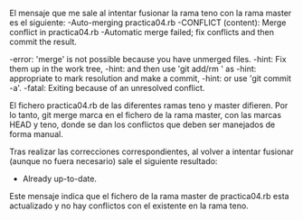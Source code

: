 El mensaje que me sale al intentar fusionar la rama teno con la rama master es el siguiente: 
-Auto-merging practica04.rb 
-CONFLICT (content): Merge conflict in practica04.rb 
-Automatic merge failed; fix conflicts and then commit the result.

-error: 'merge' is not possible because you have unmerged files. 
-hint: Fix them up in the work tree, 
-hint: and then use 'git add/rm ' as 
-hint: appropriate to mark resolution and make a commit, 
-hint: or use 'git commit -a'. 
-fatal: Exiting because of an unresolved conflict.

El fichero practica04.rb de las diferentes ramas teno y master difieren. Por lo tanto, git merge marca en el fichero de la rama master, con las marcas HEAD y teno, donde se dan los conflictos que deben ser manejados de forma manual.

Tras realizar las correcciones correspondientes, al volver a intentar fusionar (aunque no fuera necesario) sale el siguiente resultado:
- Already up-to-date.

Este mensaje indica que el fichero de la rama master de practica04.rb esta actualizado y no hay conflictos con el existente en la rama teno.
